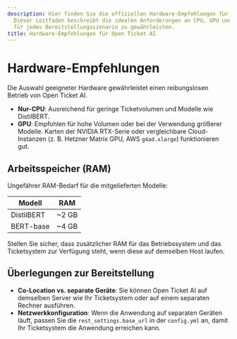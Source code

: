 ```yaml
---
description: Hier finden Sie die offiziellen Hardware-Empfehlungen für Open Ticket AI.
  Dieser Leitfaden beschreibt die idealen Anforderungen an CPU, GPU und RAM, um Spitzenleistung
  für jedes Bereitstellungsszenario zu gewährleisten.
title: Hardware-Empfehlungen für Open Ticket AI
---
```

# Hardware-Empfehlungen

Die Auswahl geeigneter Hardware gewährleistet einen reibungslosen Betrieb von Open Ticket AI.

* **Nur-CPU**: Ausreichend für geringe Ticketvolumen und Modelle wie DistilBERT.
* **GPU**: Empfohlen für hohe Volumen oder bei der Verwendung größerer Modelle. Karten der NVIDIA RTX-Serie oder vergleichbare Cloud-Instanzen (z. B. Hetzner Matrix GPU, AWS `g4ad.xlarge`) funktionieren gut.

## Arbeitsspeicher (RAM)

Ungefährer RAM-Bedarf für die mitgelieferten Modelle:

| Modell               | RAM |
| -------------------- | --- |
| DistilBERT           | ~2 GB |
| BERT-base            | ~4 GB |

Stellen Sie sicher, dass zusätzlicher RAM für das Betriebssystem und das Ticketsystem zur Verfügung steht, wenn diese auf demselben Host laufen.

## Überlegungen zur Bereitstellung

* **Co-Location vs. separate Geräte**: Sie können Open Ticket AI auf demselben Server wie Ihr Ticketsystem oder auf einem separaten Rechner ausführen.
* **Netzwerkkonfiguration**: Wenn die Anwendung auf separaten Geräten läuft, passen Sie die `rest_settings.base_url` in der `config.yml` an, damit Ihr Ticketsystem die Anwendung erreichen kann.